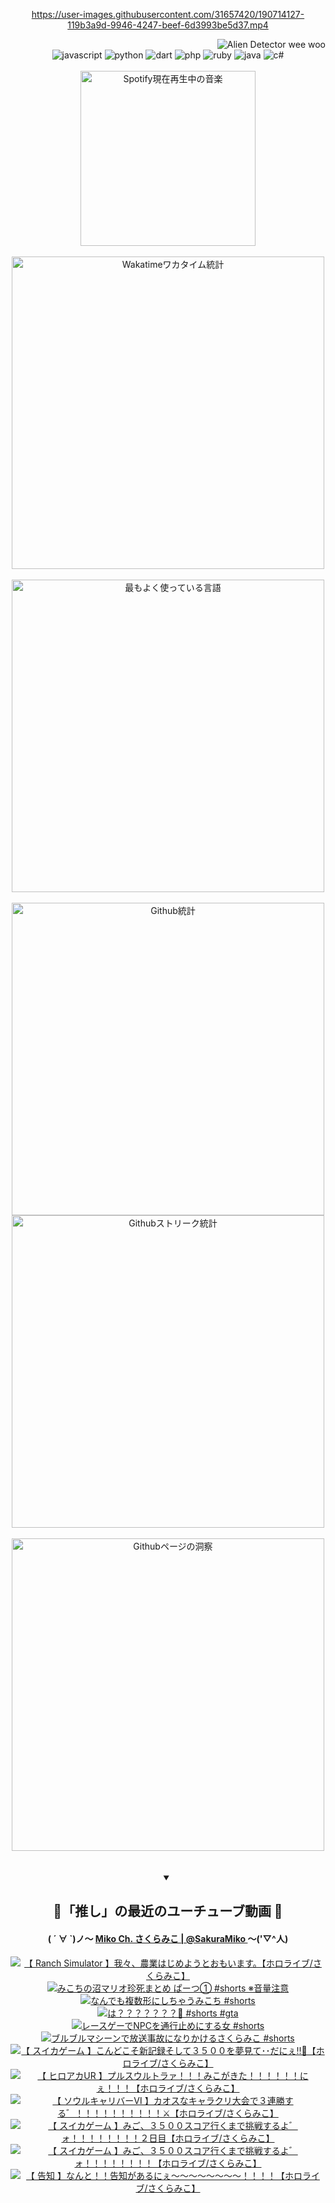 <!-- START: HERO IMAGE GIF ////////// ////////// ////////// -->
<!-- <img src="@/../assets/img/gaming/ghost-of-tsushima.gif" width="100%"  alt="nellyXinwei's Hero Gif Image"/> -->
<!-- END: HERO IMAGE GIF ////////// ////////// ////////// -->

<div align="center" >  
  
<!-- START:ワンピース 第1015話「ルフィはRED ROCを使う」 -->
<https://user-images.githubusercontent.com/31657420/190714127-119b3a9d-9946-4247-beef-6d3993be5d37.mp4>
<!-- END:ワンピース 第1015話「ルフィはRED ROCを使う」 -->

<!-- START:VISITOR COUNTER -->
<div width="100%" align="right">
<img src="https://komarev.com/ghpvc/?username=nellyXinwei&label=🛸&color=grey&style=for-the-badge&labelcolor=ffffff" alt="Alien Detector wee woo"/>
</div>
<!-- END:VISITOR COUNTER -->

<!-- START: PROGRAMMING LANGUAGES -->
<!-- 色彩 Color Scheme:
#961E3A, #8A0D42, #5A0640, #4F265E, #2B355A, #3E759B, #CC4246,
#BB2649, #AD1052, #700750, #633075, #364270, #4E92C2, #FF5357
Sauce: https://www.webcreatorbox.com/inspiration/pantone-2023
-->

<img src="https://img.shields.io/badge/javascript%20-%23BB2649.svg?&style=for-the-badge&logo=javascript&logoColor=white&labelColor=961E3A" alt="javascript"/>
<img src="https://img.shields.io/badge/python%20-%23AD1052.svg?&style=for-the-badge&logo=python&logoColor=white&labelColor=8A0D42" alt="python" />
<img src="https://img.shields.io/badge/dart%20-%23700750.svg?&style=for-the-badge&logo=dart&logoColor=white&labelColor=5A0640" alt="dart"/>
<img src="https://img.shields.io/badge/php%20-%23633075.svg?&style=for-the-badge&logo=php&logoColor=white&labelColor=4F265E" alt="php"/>
<img src="https://img.shields.io/badge/ruby%20-%23364270.svg?&style=for-the-badge&logo=ruby&logoColor=white&labelColor=2B355A" alt="ruby"/>
<img src="https://img.shields.io/badge/java%20-%234E92C2.svg?&style=for-the-badge&logo=openjdk&logoColor=white&labelColor=3E759B" alt="java"/>
<img src="https://img.shields.io/badge/c%23-%23FF5357.svg?style=for-the-badge&logo=c-sharp&logoColor=white&labelColor=CC4246" alt="c#"/>  
<!-- END: PROGRAMMING LANGUAGES -->

<br>
<br>

<!-- START: MUSIC STATUS -->
  <!-- <a href="https://newojima-gsrs-20220114.vercel.app/api/now-playing?open">
    <img src="https://newojima-gsrs-20220114.vercel.app/api/now-playing" alt="Spotify現在再生中の音楽">
  </a> -->
  <img src="https://newojima-grss-20230114.vercel.app/api/spotify?border_color=transparent" alt="Spotify現在再生中の音楽" width="280px">
<!-- END: MUSIC STATUS -->

<br>
<br>

<!-- START: GITHUB STATUS -->
<!-- 色彩 Color Scheme:  #BB2649, #AD1052, #700750, #633075 -->
<img align="center" src="https://newojima-grs-20230109.vercel.app/api/wakatime?username=newojima&layout=compact&langs_count=10&locale=ja&hide_title=false&title_color=fff&hide_border=true&text_color=fff&bg_color=BB2649,BB2649,633075,633075&hide=other,css,html,bash,xml,git%20config,makefile,properties,yaml,markdown,text,json,jsx" alt="Wakatimeワカタイム統計" width="500px"/>

<br>
<br>

<!-- 色彩 Color Scheme:  #633075, #364270, #4E92C2 -->
  <img align="center" src="https://newojima-grs-20230109.vercel.app/api/top-langs?username=newojima&layout=compact&text_color=fff&icon_color=fff&hide_border=true&&locale=ja&hide_title=false&title_color=fff&include_all_commits=true&card_width=445&langs_count=11&hide=c%23,powershell,shaderlab,hlsl,makefile,jupyter%20notebook,python,html,css,shell,batchfile,less,liquid,hack,scss&bg_color=4F265E,633075,4E92C2" alt="最もよく使っている言語" width="500px"/>

<br>
<br>

<!-- 色彩 Color Scheme:  #4E92C2, #FF5357 -->
  <img align="center" src="https://newojima-grs-20230109.vercel.app/api?username=newojima&rank_icon=github&show_icons=true&&locale=ja&title_color=fff&text_color=fff&icon_color=fff&hide_border=true&hide_title=false&count_private=true&include_all_commits=true&card_width=495&disable_animations=true&bg_color=4E92C2,4E92C2,FF5357" alt="Github統計" width="500px"/>

<br>

<img align="center" src="https://streak-stats.demolab.com?user=newojima&theme=dark&hide_border=true&locale=ja&ring=BB2649&stroke=222222&background=151515&sideLabels=BB2649&currStreakLabel=ffffff&border=BB2649&fire=FF5357&currStreakNum=ffffff&sideNums=FF5357&dates=ffffff" alt="Githubストリーク統計" width="500px"/>

<br>
<br>

  <img align="center" width="500px" src="@/../assets/img/page-insights.svg" alt="Githubページの洞察"/>
  
</div>
<!-- END: GITHUB STATUS -->

<br>
<br>

<div align="center">
<details open>
  <summary>

  </summary>

  <h2 align="center">🌸「推し」の最近のユーチューブ動画 🌸</h2>
  <h4>
  ( ´ ∀ `)ノ～ 
  <a href="https://www.youtube.com/@SakuraMiko">Miko Ch. さくらみこ | @SakuraMiko
  </a>
   ～('▽^人)
  </h4>

  <!-- BEGIN YOUTUBE-CARDS -->
<a href="https://www.youtube.com/watch?v=uaFk4AYbfDo"><img src="https://ytcards.demolab.com/?id=uaFk4AYbfDo&title=%E3%80%90+Ranch+Simulator+%E3%80%91%E6%88%91%E3%80%85%E3%80%81%E8%BE%B2%E6%A5%AD%E3%81%AF%E3%81%98%E3%82%81%E3%82%88%E3%81%86%E3%81%A8%E3%81%8A%E3%82%82%E3%81%84%E3%81%BE%E3%81%99%E3%80%82%E3%80%90%E3%83%9B%E3%83%AD%E3%83%A9%E3%82%A4%E3%83%96%2F%E3%81%95%E3%81%8F%E3%82%89%E3%81%BF%E3%81%93%E3%80%91&lang=ja&timestamp=1696932187&background_color=%230d1117&title_color=%23ffffff&stats_color=%23dedede&max_title_lines=1&width=187&border_radius=5&duration=0" alt="【 Ranch Simulator 】我々、農業はじめようとおもいます。【ホロライブ/さくらみこ】" title="【 Ranch Simulator 】我々、農業はじめようとおもいます。【ホロライブ/さくらみこ】"></a>
<a href="https://www.youtube.com/watch?v=_yOmFNqD5aU"><img src="https://ytcards.demolab.com/?id=_yOmFNqD5aU&title=%E3%81%BF%E3%81%93%E3%81%A1%E3%81%AE%E6%B2%BC%E3%83%9E%E3%83%AA%E3%82%AA%E7%8F%8D%E6%AD%BB%E3%81%BE%E3%81%A8%E3%82%81+%E3%81%B1%E3%83%BC%E3%81%A4%E2%91%A0+%23shorts+%E2%80%BB%E9%9F%B3%E9%87%8F%E6%B3%A8%E6%84%8F&lang=ja&timestamp=1696932122&background_color=%230d1117&title_color=%23ffffff&stats_color=%23dedede&max_title_lines=1&width=187&border_radius=5&duration=43" alt="みこちの沼マリオ珍死まとめ ぱーつ① #shorts ※音量注意" title="みこちの沼マリオ珍死まとめ ぱーつ① #shorts ※音量注意"></a>
<a href="https://www.youtube.com/watch?v=dO3tSyhPUvA"><img src="https://ytcards.demolab.com/?id=dO3tSyhPUvA&title=%E3%81%AA%E3%82%93%E3%81%A7%E3%82%82%E8%A4%87%E6%95%B0%E5%BD%A2%E3%81%AB%E3%81%97%E3%81%A1%E3%82%83%E3%81%86%E3%81%BF%E3%81%93%E3%81%A1+%23shorts&lang=ja&timestamp=1696842033&background_color=%230d1117&title_color=%23ffffff&stats_color=%23dedede&max_title_lines=1&width=187&border_radius=5&duration=35" alt="なんでも複数形にしちゃうみこち #shorts" title="なんでも複数形にしちゃうみこち #shorts"></a>
<a href="https://www.youtube.com/watch?v=D4g1Pcz4Pkc"><img src="https://ytcards.demolab.com/?id=D4g1Pcz4Pkc&title=%E3%81%AF%EF%BC%9F%EF%BC%9F%EF%BC%9F%EF%BC%9F%EF%BC%9F%EF%BC%9F%EF%BC%9F%F0%9F%A6%84+%23shorts+%23gta&lang=ja&timestamp=1696752004&background_color=%230d1117&title_color=%23ffffff&stats_color=%23dedede&max_title_lines=1&width=187&border_radius=5&duration=34" alt="は？？？？？？？🦄 #shorts #gta" title="は？？？？？？？🦄 #shorts #gta"></a>
<a href="https://www.youtube.com/watch?v=3flc62soxTQ"><img src="https://ytcards.demolab.com/?id=3flc62soxTQ&title=%E3%83%AC%E3%83%BC%E3%82%B9%E3%82%B2%E3%83%BC%E3%81%A7NPC%E3%82%92%E9%80%9A%E8%A1%8C%E6%AD%A2%E3%82%81%E3%81%AB%E3%81%99%E3%82%8B%E5%A5%B3+%23shorts&lang=ja&timestamp=1696665604&background_color=%230d1117&title_color=%23ffffff&stats_color=%23dedede&max_title_lines=1&width=187&border_radius=5&duration=42" alt="レースゲーでNPCを通行止めにする女 #shorts" title="レースゲーでNPCを通行止めにする女 #shorts"></a>
<a href="https://www.youtube.com/watch?v=8UHgK7UN_R4"><img src="https://ytcards.demolab.com/?id=8UHgK7UN_R4&title=%E3%83%96%E3%83%AB%E3%83%96%E3%83%AB%E3%83%9E%E3%82%B7%E3%83%BC%E3%83%B3%E3%81%A7%E6%94%BE%E9%80%81%E4%BA%8B%E6%95%85%E3%81%AB%E3%81%AA%E3%82%8A%E3%81%8B%E3%81%91%E3%82%8B%E3%81%95%E3%81%8F%E3%82%89%E3%81%BF%E3%81%93+%23shorts&lang=ja&timestamp=1696665603&background_color=%230d1117&title_color=%23ffffff&stats_color=%23dedede&max_title_lines=1&width=187&border_radius=5&duration=40" alt="ブルブルマシーンで放送事故になりかけるさくらみこ #shorts" title="ブルブルマシーンで放送事故になりかけるさくらみこ #shorts"></a>
<a href="https://www.youtube.com/watch?v=5sgyKIfJunI"><img src="https://ytcards.demolab.com/?id=5sgyKIfJunI&title=%E3%80%90+%E3%82%B9%E3%82%A4%E3%82%AB%E3%82%B2%E3%83%BC%E3%83%A0+%E3%80%91%E3%81%93%E3%82%93%E3%81%A9%E3%81%93%E3%81%9D%E6%96%B0%E8%A8%98%E9%8C%B2%E3%81%9D%E3%81%97%E3%81%A6%EF%BC%93%EF%BC%95%EF%BC%90%EF%BC%90%E3%82%92%E5%A4%A2%E8%A6%8B%E3%81%A6%EF%BD%A5%EF%BD%A5%E3%81%A0%E3%81%AB%E3%81%87%E2%80%BC%F0%9F%8D%89%E3%80%90%E3%83%9B%E3%83%AD%E3%83%A9%E3%82%A4%E3%83%96%2F%E3%81%95%E3%81%8F%E3%82%89%E3%81%BF%E3%81%93%E3%80%91&lang=ja&timestamp=1696531148&background_color=%230d1117&title_color=%23ffffff&stats_color=%23dedede&max_title_lines=1&width=187&border_radius=5&duration=15573" alt="【 スイカゲーム 】こんどこそ新記録そして３５００を夢見て･･だにぇ‼🍉【ホロライブ/さくらみこ】" title="【 スイカゲーム 】こんどこそ新記録そして３５００を夢見て･･だにぇ‼🍉【ホロライブ/さくらみこ】"></a>
<a href="https://www.youtube.com/watch?v=maXwmfPuOg0"><img src="https://ytcards.demolab.com/?id=maXwmfPuOg0&title=%E3%80%90+%E3%83%92%E3%83%AD%E3%82%A2%E3%82%ABUR+%E3%80%91%E3%83%97%E3%83%AB%E3%82%B9%E3%82%A6%E3%83%AB%E3%83%88%E3%83%A9%E3%82%A1%EF%BC%81%EF%BC%81%EF%BC%81%E3%81%BF%E3%81%93%E3%81%8C%E3%81%8D%E3%81%9F%EF%BC%81%EF%BC%81%EF%BC%81%EF%BC%81%EF%BC%81%EF%BC%81%E3%81%AB%E3%81%87%EF%BC%81%EF%BC%81%EF%BC%81%E3%80%90%E3%83%9B%E3%83%AD%E3%83%A9%E3%82%A4%E3%83%96%2F%E3%81%95%E3%81%8F%E3%82%89%E3%81%BF%E3%81%93%E3%80%91&lang=ja&timestamp=1696507945&background_color=%230d1117&title_color=%23ffffff&stats_color=%23dedede&max_title_lines=1&width=187&border_radius=5&duration=5546" alt="【 ヒロアカUR 】プルスウルトラァ！！！みこがきた！！！！！！にぇ！！！【ホロライブ/さくらみこ】" title="【 ヒロアカUR 】プルスウルトラァ！！！みこがきた！！！！！！にぇ！！！【ホロライブ/さくらみこ】"></a>
<a href="https://www.youtube.com/watch?v=ltSY76x6qCw"><img src="https://ytcards.demolab.com/?id=ltSY76x6qCw&title=%E3%80%90+%E3%82%BD%E3%82%A6%E3%83%AB%E3%82%AD%E3%83%A3%E3%83%AA%E3%83%90%E3%83%BC%E2%85%A5+%E3%80%91%E3%82%AB%E3%82%AA%E3%82%B9%E3%81%AA%E3%82%AD%E3%83%A3%E3%83%A9%E3%82%AF%E3%83%AA%E5%A4%A7%E4%BC%9A%E3%81%A7%EF%BC%93%E9%80%A3%E5%8B%9D%E3%81%99%E3%82%8B%E3%82%9B%EF%BC%81%EF%BC%81%EF%BC%81%EF%BC%81%EF%BC%81%EF%BC%81%EF%BC%81%EF%BC%81%EF%BC%81%EF%BC%81%E2%9A%94%E3%80%90%E3%83%9B%E3%83%AD%E3%83%A9%E3%82%A4%E3%83%96%2F%E3%81%95%E3%81%8F%E3%82%89%E3%81%BF%E3%81%93%E3%80%91&lang=ja&timestamp=1696431498&background_color=%230d1117&title_color=%23ffffff&stats_color=%23dedede&max_title_lines=1&width=187&border_radius=5&duration=8638" alt="【 ソウルキャリバーⅥ 】カオスなキャラクリ大会で３連勝する゛！！！！！！！！！！⚔【ホロライブ/さくらみこ】" title="【 ソウルキャリバーⅥ 】カオスなキャラクリ大会で３連勝する゛！！！！！！！！！！⚔【ホロライブ/さくらみこ】"></a>
<a href="https://www.youtube.com/watch?v=iCsdMz_SpFw"><img src="https://ytcards.demolab.com/?id=iCsdMz_SpFw&title=%E3%80%90+%E3%82%B9%E3%82%A4%E3%82%AB%E3%82%B2%E3%83%BC%E3%83%A0+%E3%80%91%E3%81%BF%E3%81%94%E3%80%81%EF%BC%93%EF%BC%95%EF%BC%90%EF%BC%90%E3%82%B9%E3%82%B3%E3%82%A2%E8%A1%8C%E3%81%8F%E3%81%BE%E3%81%A7%E6%8C%91%E6%88%A6%E3%81%99%E3%82%8B%E3%82%88%E3%82%9B%E3%82%A9%EF%BC%81%EF%BC%81%EF%BC%81%EF%BC%81%EF%BC%81%EF%BC%81%EF%BC%81%EF%BC%81%EF%BC%92%E6%97%A5%E7%9B%AE%E3%80%90%E3%83%9B%E3%83%AD%E3%83%A9%E3%82%A4%E3%83%96%2F%E3%81%95%E3%81%8F%E3%82%89%E3%81%BF%E3%81%93%E3%80%91&lang=ja&timestamp=1696258259&background_color=%230d1117&title_color=%23ffffff&stats_color=%23dedede&max_title_lines=1&width=187&border_radius=5&duration=16276" alt="【 スイカゲーム 】みご、３５００スコア行くまで挑戦するよ゛ォ！！！！！！！！２日目【ホロライブ/さくらみこ】" title="【 スイカゲーム 】みご、３５００スコア行くまで挑戦するよ゛ォ！！！！！！！！２日目【ホロライブ/さくらみこ】"></a>
<a href="https://www.youtube.com/watch?v=oGvxrM2XdNU"><img src="https://ytcards.demolab.com/?id=oGvxrM2XdNU&title=%E3%80%90+%E3%82%B9%E3%82%A4%E3%82%AB%E3%82%B2%E3%83%BC%E3%83%A0+%E3%80%91%E3%81%BF%E3%81%94%E3%80%81%EF%BC%93%EF%BC%95%EF%BC%90%EF%BC%90%E3%82%B9%E3%82%B3%E3%82%A2%E8%A1%8C%E3%81%8F%E3%81%BE%E3%81%A7%E6%8C%91%E6%88%A6%E3%81%99%E3%82%8B%E3%82%88%E3%82%9B%E3%82%A9%EF%BC%81%EF%BC%81%EF%BC%81%EF%BC%81%EF%BC%81%EF%BC%81%EF%BC%81%EF%BC%81%E3%80%90%E3%83%9B%E3%83%AD%E3%83%A9%E3%82%A4%E3%83%96%2F%E3%81%95%E3%81%8F%E3%82%89%E3%81%BF%E3%81%93%E3%80%91&lang=ja&timestamp=1696185265&background_color=%230d1117&title_color=%23ffffff&stats_color=%23dedede&max_title_lines=1&width=187&border_radius=5&duration=31121" alt="【 スイカゲーム 】みご、３５００スコア行くまで挑戦するよ゛ォ！！！！！！！！【ホロライブ/さくらみこ】" title="【 スイカゲーム 】みご、３５００スコア行くまで挑戦するよ゛ォ！！！！！！！！【ホロライブ/さくらみこ】"></a>
<a href="https://www.youtube.com/watch?v=Eit89cEL4V4"><img src="https://ytcards.demolab.com/?id=Eit89cEL4V4&title=%E3%80%90+%E5%91%8A%E7%9F%A5+%E3%80%91%E3%81%AA%E3%82%93%E3%81%A8%EF%BC%81%EF%BC%81%E5%91%8A%E7%9F%A5%E3%81%8C%E3%81%82%E3%82%8B%E3%81%AB%E3%81%87%EF%BD%9E%EF%BD%9E%EF%BD%9E%EF%BD%9E%EF%BD%9E%EF%BD%9E%EF%BD%9E%EF%BD%9E%EF%BC%81%EF%BC%81%EF%BC%81%EF%BC%81%E3%80%90%E3%83%9B%E3%83%AD%E3%83%A9%E3%82%A4%E3%83%96%2F%E3%81%95%E3%81%8F%E3%82%89%E3%81%BF%E3%81%93%E3%80%91&lang=ja&timestamp=1696079947&background_color=%230d1117&title_color=%23ffffff&stats_color=%23dedede&max_title_lines=1&width=187&border_radius=5&duration=4079" alt="【 告知 】なんと！！告知があるにぇ～～～～～～～～！！！！【ホロライブ/さくらみこ】" title="【 告知 】なんと！！告知があるにぇ～～～～～～～～！！！！【ホロライブ/さくらみこ】"></a>
<!-- END YOUTUBE-CARDS -->

</div>
  
</details>
